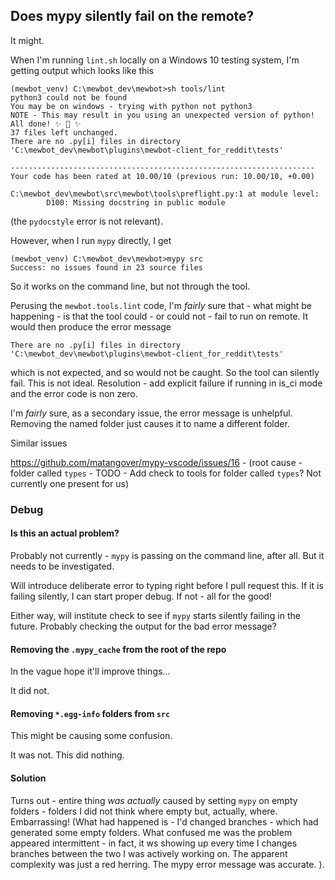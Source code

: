 <!--
SPDX-FileCopyrightText: 2023 Mewbot Developers <mewbot@quicksilver.london>

SPDX-License-Identifier: BSD-2-Clause
-->

## Does mypy silently fail on the remote?

It might.

When I'm running `lint.sh` locally on a Windows 10 testing system, I'm getting output which looks like this

```shell
(mewbot_venv) C:\mewbot_dev\mewbot>sh tools/lint
python3 could not be found
You may be on windows - trying with python not python3
NOTE - This may result in you using an unexpected version of python!
All done! ✨ 🍰 ✨
37 files left unchanged.
There are no .py[i] files in directory 'C:\mewbot_dev\mewbot\plugins\mewbot-client_for_reddit\tests'

--------------------------------------------------------------------
Your code has been rated at 10.00/10 (previous run: 10.00/10, +0.00)

C:\mewbot_dev\mewbot\src\mewbot\tools\preflight.py:1 at module level:
        D100: Missing docstring in public module
```

(the `pydocstyle` error is not relevant).

However, when I run `mypy` directly, I get

```shell
(mewbot_venv) C:\mewbot_dev\mewbot>mypy src
Success: no issues found in 23 source files
```

So it works on the command line, but not through the tool.

Perusing the `mewbot.tools.lint` code, I'm _fairly_ sure that - what might be happening - is that the tool could - or could not - fail to run on remote.
It would then produce the error message

```shell
There are no .py[i] files in directory 'C:\mewbot_dev\mewbot\plugins\mewbot-client_for_reddit\tests'
```

which is not expected, and so would not be caught.
So the tool can silently fail.
This is not ideal.
Resolution - add explicit failure if running in is_ci mode and the error code is non zero.

I'm _fairly_ sure, as a secondary issue, the error message is unhelpful.
Removing the named folder just causes it to name a different folder.

Similar issues

https://github.com/matangover/mypy-vscode/issues/16 - (root cause - folder called `types` - TODO - Add check to tools for folder called `types`? Not currently one present for us)

### Debug

#### Is this an actual problem?

Probably not currently - `mypy` is passing on the command line, after all.
But it needs to be investigated.

Will introduce deliberate error to typing right before I pull request this.
If it is failing silently, I can start proper debug.
If not - all for the good!

Either way, will institute check to see if `mypy` starts silently failing in the future.
Probably checking the output for the bad error message?

#### Removing the `.mypy_cache` from the root of the repo

In the vague hope it'll improve things...

It did not.

#### Removing `*.egg-info` folders from `src`

This might be causing some confusion.

It was not. This did nothing.

#### Solution

Turns out - entire thing _was actually_ caused by setting `mypy` on empty folders - folders I did not think where empty but, actually, where.
Embarrassing!
(What had happened is - I'd changed branches - which had generated some empty folders.
What confused me was the problem appeared intermittent - in fact, it ws showing up every time I changes branches between the two I was actively working on.
The apparent complexity was just a red herring.
The mypy error message was accurate.
).

